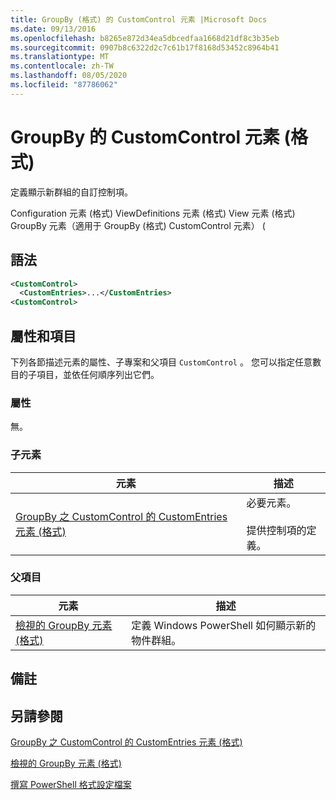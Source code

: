 ```yaml
---
title: GroupBy (格式) 的 CustomControl 元素 |Microsoft Docs
ms.date: 09/13/2016
ms.openlocfilehash: b8265e872d34ea5dbcedfaa1668d21df8c3b35eb
ms.sourcegitcommit: 0907b8c6322d2c7c61b17f8168d53452c8964b41
ms.translationtype: MT
ms.contentlocale: zh-TW
ms.lasthandoff: 08/05/2020
ms.locfileid: "87786062"
---
```

# <a name="customcontrol-element-for-groupby-format"></a>GroupBy 的 CustomControl 元素 (格式)

定義顯示新群組的自訂控制項。

Configuration 元素 (格式) ViewDefinitions 元素 (格式) View 元素 (格式) GroupBy 元素（適用于 GroupBy (格式) CustomControl 元素） (

## <a name="syntax"></a>語法

```xml
<CustomControl>
  <CustomEntries>...</CustomEntries>
<CustomControl>
```

## <a name="attributes-and-elements"></a>屬性和項目

下列各節描述元素的屬性、子專案和父項目 `CustomControl` 。 您可以指定任意數目的子項目，並依任何順序列出它們。

### <a name="attributes"></a>屬性

無。

### <a name="child-elements"></a>子元素

|元素|描述|
|-------------|-----------------|
|[GroupBy 之 CustomControl 的 CustomEntries 元素 (格式)](./customentries-element-for-customcontrol-for-groupby-format.md)|必要元素。<br /><br /> 提供控制項的定義。|

### <a name="parent-elements"></a>父項目

|元素|描述|
|-------------|-----------------|
|[檢視的 GroupBy 元素 (格式)](./groupby-element-for-view-format.md)|定義 Windows PowerShell 如何顯示新的物件群組。|

## <a name="remarks"></a>備註

## <a name="see-also"></a>另請參閱

[GroupBy 之 CustomControl 的 CustomEntries 元素 (格式)](./customentries-element-for-customcontrol-for-groupby-format.md)

[檢視的 GroupBy 元素 (格式)](./groupby-element-for-view-format.md)

[撰寫 PowerShell 格式設定檔案](./writing-a-powershell-formatting-file.md)
